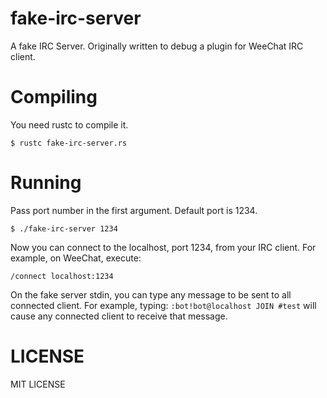 # fake-irc-server

A fake IRC Server. Originally written to debug a plugin for WeeChat IRC client.

# Compiling

You need rustc to compile it.

```
$ rustc fake-irc-server.rs
```

# Running

Pass port number in the first argument. Default port is 1234.

```
$ ./fake-irc-server 1234
```

Now you can connect to the localhost, port 1234, from your IRC client. For example, on WeeChat, execute:

```
/connect localhost:1234
```

On the fake server stdin, you can type any message to be sent to all connected client. For example, typing:
`:bot!bot@localhost JOIN #test` will cause any connected client to receive that message.


# LICENSE

MIT LICENSE
